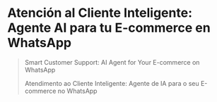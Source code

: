# Atención al Cliente Inteligente: Agente AI para tu  E-commerce en WhatsApp 

>Smart Customer Support: AI Agent for Your E-commerce on WhatsApp 
>
>Atendimento ao Cliente Inteligente: Agente de IA para o seu E-commerce no WhatsApp

